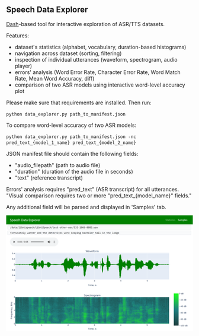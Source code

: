 Speech Data Explorer
--------------------

[Dash](https://plotly.com/dash/)-based tool for interactive exploration of ASR/TTS datasets.

Features:
- dataset's statistics (alphabet, vocabulary, duration-based histograms)
- navigation across dataset (sorting, filtering)
- inspection of individual utterances (waveform, spectrogram, audio player)
- errors' analysis (Word Error Rate, Character Error Rate, Word Match Rate, Mean Word Accuracy, diff)
- comparison of two ASR models using interactive word-level accuracy plot

Please make sure that requirements are installed. Then run:
```
python data_explorer.py path_to_manifest.json
```

To compare word-level accuracy of two ASR models:
```
python data_explorer.py path_to_manifest.json -nc pred_text_{model_1_name} pred_text_{model_2_name}
```

JSON manifest file should contain the following fields:
- "audio_filepath" (path to audio file)
- "duration" (duration of the audio file in seconds)
- "text" (reference transcript)

Errors' analysis requires "pred_text" (ASR transcript) for all utterances.
"Visual comparison requires two or more "pred_text_{model_name}" fields."

Any additional field will be parsed and displayed in 'Samples' tab.


![Speech Data Explorer](screenshot.png)
